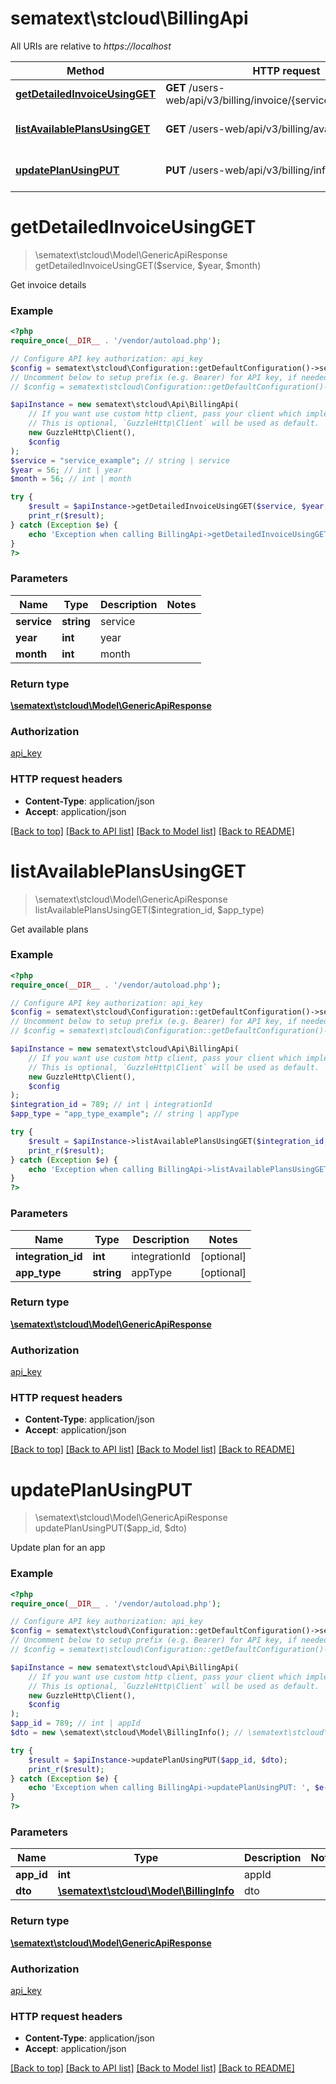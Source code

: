 # sematext\stcloud\BillingApi

All URIs are relative to *https://localhost*

| Method                                                                     | HTTP request                                                       | Description            |
| -------------------------------------------------------------------------- | ------------------------------------------------------------------ | ---------------------- |
| [**getDetailedInvoiceUsingGET**](BillingApi.md#getDetailedInvoiceUsingGET) | **GET** /users-web/api/v3/billing/invoice/{service}/{year}/{month} | Get invoice details    |
| [**listAvailablePlansUsingGET**](BillingApi.md#listAvailablePlansUsingGET) | **GET** /users-web/api/v3/billing/availablePlans                   | Get available plans    |
| [**updatePlanUsingPUT**](BillingApi.md#updatePlanUsingPUT)                 | **PUT** /users-web/api/v3/billing/info/{appId}                     | Update plan for an app |


# **getDetailedInvoiceUsingGET**
> \sematext\stcloud\Model\GenericApiResponse getDetailedInvoiceUsingGET($service, $year, $month)

Get invoice details

### Example
```php
<?php
require_once(__DIR__ . '/vendor/autoload.php');

// Configure API key authorization: api_key
$config = sematext\stcloud\Configuration::getDefaultConfiguration()->setApiKey('Authorization', 'YOUR_API_KEY');
// Uncomment below to setup prefix (e.g. Bearer) for API key, if needed
// $config = sematext\stcloud\Configuration::getDefaultConfiguration()->setApiKeyPrefix('Authorization', 'Bearer');

$apiInstance = new sematext\stcloud\Api\BillingApi(
    // If you want use custom http client, pass your client which implements `GuzzleHttp\ClientInterface`.
    // This is optional, `GuzzleHttp\Client` will be used as default.
    new GuzzleHttp\Client(),
    $config
);
$service = "service_example"; // string | service
$year = 56; // int | year
$month = 56; // int | month

try {
    $result = $apiInstance->getDetailedInvoiceUsingGET($service, $year, $month);
    print_r($result);
} catch (Exception $e) {
    echo 'Exception when calling BillingApi->getDetailedInvoiceUsingGET: ', $e->getMessage(), PHP_EOL;
}
?>
```

### Parameters

| Name        | Type       | Description | Notes |
| ----------- | ---------- | ----------- | ----- |
| **service** | **string** | service     |
| **year**    | **int**    | year        |
| **month**   | **int**    | month       |

### Return type

[**\sematext\stcloud\Model\GenericApiResponse**](../Model/GenericApiResponse.md)

### Authorization

[api_key](../../README.md#api_key)

### HTTP request headers

 - **Content-Type**: application/json
 - **Accept**: application/json

[[Back to top]](#) [[Back to API list]](../../README.md#documentation-for-api-endpoints) [[Back to Model list]](../../README.md#documentation-for-models) [[Back to README]](../../README.md)

# **listAvailablePlansUsingGET**
> \sematext\stcloud\Model\GenericApiResponse listAvailablePlansUsingGET($integration_id, $app_type)

Get available plans

### Example
```php
<?php
require_once(__DIR__ . '/vendor/autoload.php');

// Configure API key authorization: api_key
$config = sematext\stcloud\Configuration::getDefaultConfiguration()->setApiKey('Authorization', 'YOUR_API_KEY');
// Uncomment below to setup prefix (e.g. Bearer) for API key, if needed
// $config = sematext\stcloud\Configuration::getDefaultConfiguration()->setApiKeyPrefix('Authorization', 'Bearer');

$apiInstance = new sematext\stcloud\Api\BillingApi(
    // If you want use custom http client, pass your client which implements `GuzzleHttp\ClientInterface`.
    // This is optional, `GuzzleHttp\Client` will be used as default.
    new GuzzleHttp\Client(),
    $config
);
$integration_id = 789; // int | integrationId
$app_type = "app_type_example"; // string | appType

try {
    $result = $apiInstance->listAvailablePlansUsingGET($integration_id, $app_type);
    print_r($result);
} catch (Exception $e) {
    echo 'Exception when calling BillingApi->listAvailablePlansUsingGET: ', $e->getMessage(), PHP_EOL;
}
?>
```

### Parameters

| Name               | Type       | Description   | Notes      |
| ------------------ | ---------- | ------------- | ---------- |
| **integration_id** | **int**    | integrationId | [optional] |
| **app_type**       | **string** | appType       | [optional] |

### Return type

[**\sematext\stcloud\Model\GenericApiResponse**](../Model/GenericApiResponse.md)

### Authorization

[api_key](../../README.md#api_key)

### HTTP request headers

 - **Content-Type**: application/json
 - **Accept**: application/json

[[Back to top]](#) [[Back to API list]](../../README.md#documentation-for-api-endpoints) [[Back to Model list]](../../README.md#documentation-for-models) [[Back to README]](../../README.md)

# **updatePlanUsingPUT**
> \sematext\stcloud\Model\GenericApiResponse updatePlanUsingPUT($app_id, $dto)

Update plan for an app

### Example
```php
<?php
require_once(__DIR__ . '/vendor/autoload.php');

// Configure API key authorization: api_key
$config = sematext\stcloud\Configuration::getDefaultConfiguration()->setApiKey('Authorization', 'YOUR_API_KEY');
// Uncomment below to setup prefix (e.g. Bearer) for API key, if needed
// $config = sematext\stcloud\Configuration::getDefaultConfiguration()->setApiKeyPrefix('Authorization', 'Bearer');

$apiInstance = new sematext\stcloud\Api\BillingApi(
    // If you want use custom http client, pass your client which implements `GuzzleHttp\ClientInterface`.
    // This is optional, `GuzzleHttp\Client` will be used as default.
    new GuzzleHttp\Client(),
    $config
);
$app_id = 789; // int | appId
$dto = new \sematext\stcloud\Model\BillingInfo(); // \sematext\stcloud\Model\BillingInfo | dto

try {
    $result = $apiInstance->updatePlanUsingPUT($app_id, $dto);
    print_r($result);
} catch (Exception $e) {
    echo 'Exception when calling BillingApi->updatePlanUsingPUT: ', $e->getMessage(), PHP_EOL;
}
?>
```

### Parameters

| Name       | Type                                                               | Description | Notes |
| ---------- | ------------------------------------------------------------------ | ----------- | ----- |
| **app_id** | **int**                                                            | appId       |
| **dto**    | [**\sematext\stcloud\Model\BillingInfo**](../Model/BillingInfo.md) | dto         |

### Return type

[**\sematext\stcloud\Model\GenericApiResponse**](../Model/GenericApiResponse.md)

### Authorization

[api_key](../../README.md#api_key)

### HTTP request headers

 - **Content-Type**: application/json
 - **Accept**: application/json

[[Back to top]](#) [[Back to API list]](../../README.md#documentation-for-api-endpoints) [[Back to Model list]](../../README.md#documentation-for-models) [[Back to README]](../../README.md)

